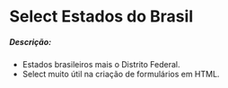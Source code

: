# Select Estados do Brasil

##### Descrição:

-  Estados brasileiros mais o Distrito Federal.
- Select muito útil na criação de formulários em HTML.

